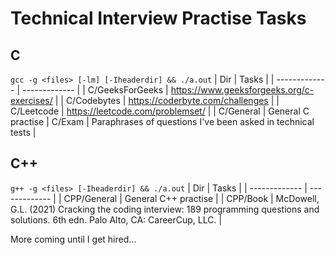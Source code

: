 # Technical Interview Practise Tasks

## C
`gcc -g <files> [-lm] [-Iheaderdir] && ./a.out`
| Dir     | Tasks     |
| ------------- | ------------- |
| C/GeeksForGeeks | https://www.geeksforgeeks.org/c-exercises/ |
| C/Codebytes | https://coderbyte.com/challenges |
| C/Leetcode | https://leetcode.com/problemset/ |
| C/General | General C practise
| C/Exam | Paraphrases of questions I've been asked in technical tests |

## C++
`g++ -g <files> [-Iheaderdir] && ./a.out`
| Dir     | Tasks     |
| ------------- | ------------- |
| CPP/General | General C++ practise |
| CPP/Book | McDowell, G.L. (2021) Cracking the coding interview: 189 programming questions and solutions. 6th edn. Palo Alto, CA: CareerCup, LLC. |

More coming until I get hired...